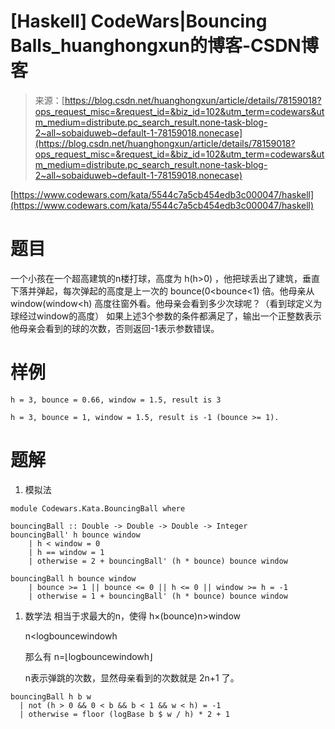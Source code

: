 <!--yml
category: codewars
date: 2022-08-13 11:48:24
-->

# [Haskell] CodeWars|Bouncing Balls_huanghongxun的博客-CSDN博客

> 来源：[https://blog.csdn.net/huanghongxun/article/details/78159018?ops_request_misc=&request_id=&biz_id=102&utm_term=codewars&utm_medium=distribute.pc_search_result.none-task-blog-2~all~sobaiduweb~default-1-78159018.nonecase](https://blog.csdn.net/huanghongxun/article/details/78159018?ops_request_misc=&request_id=&biz_id=102&utm_term=codewars&utm_medium=distribute.pc_search_result.none-task-blog-2~all~sobaiduweb~default-1-78159018.nonecase)

[https://www.codewars.com/kata/5544c7a5cb454edb3c000047/haskell](https://www.codewars.com/kata/5544c7a5cb454edb3c000047/haskell)

# 题目

一个小孩在一个超高建筑的n楼打球，高度为 h(h>0) ，他把球丢出了建筑，垂直下落并弹起，每次弹起的高度是上一次的 bounce(0<bounce<1) 倍。他母亲从 window(window<h) 高度往窗外看。他母亲会看到多少次球呢？（看到球定义为球经过window的高度）
如果上述3个参数的条件都满足了，输出一个正整数表示他母亲会看到的球的次数，否则返回-1表示参数错误。

# 样例

```
h = 3, bounce = 0.66, window = 1.5, result is 3

h = 3, bounce = 1, window = 1.5, result is -1 (bounce >= 1).
```

# 题解

1.  模拟法

```
module Codewars.Kata.BouncingBall where

bouncingBall :: Double -> Double -> Double -> Integer
bouncingBall' h bounce window
    | h < window = 0
    | h == window = 1
    | otherwise = 2 + bouncingBall' (h * bounce) bounce window

bouncingBall h bounce window
    | bounce >= 1 || bounce <= 0 || h <= 0 || window >= h = -1
    | otherwise = 1 + bouncingBall' (h * bounce) bounce window
```

1.  数学法
    相当于求最大的n，使得
     h×(bounce)n>window

     n<logbouncewindowh

    那么有
     n=⌊logbouncewindowh⌋

    n表示弹跳的次数，显然母亲看到的次数就是 2n+1 了。

```
bouncingBall h b w
  | not (h > 0 && 0 < b && b < 1 && w < h) = -1
  | otherwise = floor (logBase b $ w / h) * 2 + 1
```